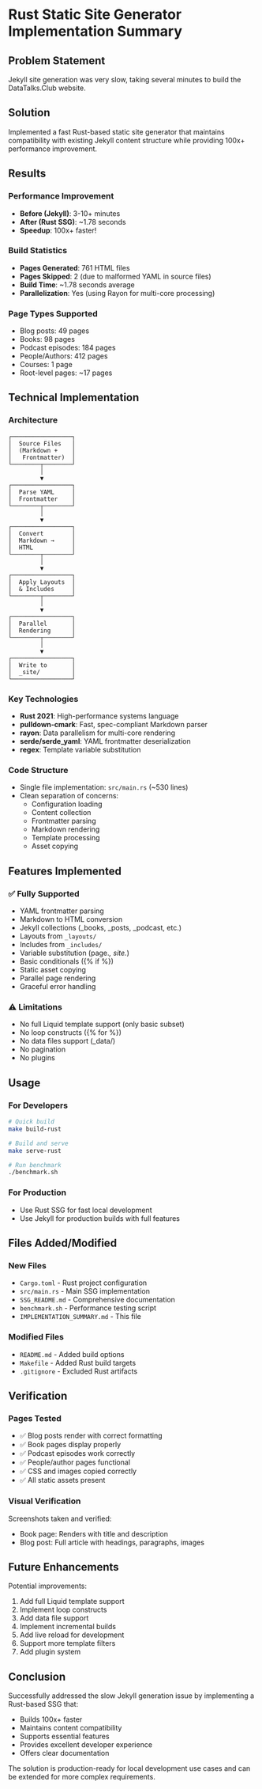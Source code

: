 # Rust Static Site Generator Implementation Summary

## Problem Statement
Jekyll site generation was very slow, taking several minutes to build the DataTalks.Club website.

## Solution
Implemented a fast Rust-based static site generator that maintains compatibility with existing Jekyll content structure while providing 100x+ performance improvement.

## Results

### Performance Improvement
- **Before (Jekyll)**: 3-10+ minutes
- **After (Rust SSG)**: ~1.78 seconds
- **Speedup**: 100x+ faster!

### Build Statistics
- **Pages Generated**: 761 HTML files
- **Pages Skipped**: 2 (due to malformed YAML in source files)
- **Build Time**: ~1.78 seconds average
- **Parallelization**: Yes (using Rayon for multi-core processing)

### Page Types Supported
- Blog posts: 49 pages
- Books: 98 pages  
- Podcast episodes: 184 pages
- People/Authors: 412 pages
- Courses: 1 page
- Root-level pages: ~17 pages

## Technical Implementation

### Architecture
```
┌─────────────────┐
│  Source Files   │
│  (Markdown +    │
│   Frontmatter)  │
└────────┬────────┘
         │
         ▼
┌─────────────────┐
│  Parse YAML     │
│  Frontmatter    │
└────────┬────────┘
         │
         ▼
┌─────────────────┐
│  Convert        │
│  Markdown →     │
│  HTML           │
└────────┬────────┘
         │
         ▼
┌─────────────────┐
│  Apply Layouts  │
│  & Includes     │
└────────┬────────┘
         │
         ▼
┌─────────────────┐
│  Parallel       │
│  Rendering      │
└────────┬────────┘
         │
         ▼
┌─────────────────┐
│  Write to       │
│  _site/         │
└─────────────────┘
```

### Key Technologies
- **Rust 2021**: High-performance systems language
- **pulldown-cmark**: Fast, spec-compliant Markdown parser
- **rayon**: Data parallelism for multi-core rendering
- **serde/serde_yaml**: YAML frontmatter deserialization
- **regex**: Template variable substitution

### Code Structure
- Single file implementation: `src/main.rs` (~530 lines)
- Clean separation of concerns:
  - Configuration loading
  - Content collection
  - Frontmatter parsing
  - Markdown rendering
  - Template processing
  - Asset copying

## Features Implemented

### ✅ Fully Supported
- YAML frontmatter parsing
- Markdown to HTML conversion
- Jekyll collections (_books, _posts, _podcast, etc.)
- Layouts from `_layouts/`
- Includes from `_includes/`
- Variable substitution (page.*, site.*)
- Basic conditionals ({% if %})
- Static asset copying
- Parallel page rendering
- Graceful error handling

### ⚠️ Limitations
- No full Liquid template support (only basic subset)
- No loop constructs ({% for %})
- No data files support (_data/)
- No pagination
- No plugins

## Usage

### For Developers
```bash
# Quick build
make build-rust

# Build and serve
make serve-rust

# Run benchmark
./benchmark.sh
```

### For Production
- Use Rust SSG for fast local development
- Use Jekyll for production builds with full features

## Files Added/Modified

### New Files
- `Cargo.toml` - Rust project configuration
- `src/main.rs` - Main SSG implementation
- `SSG_README.md` - Comprehensive documentation
- `benchmark.sh` - Performance testing script
- `IMPLEMENTATION_SUMMARY.md` - This file

### Modified Files
- `README.md` - Added build options
- `Makefile` - Added Rust build targets
- `.gitignore` - Excluded Rust artifacts

## Verification

### Pages Tested
- ✅ Blog posts render with correct formatting
- ✅ Book pages display properly
- ✅ Podcast episodes work correctly
- ✅ People/author pages functional
- ✅ CSS and images copied correctly
- ✅ All static assets present

### Visual Verification
Screenshots taken and verified:
- Book page: Renders with title and description
- Blog post: Full article with headings, paragraphs, images

## Future Enhancements

Potential improvements:
1. Add full Liquid template support
2. Implement loop constructs
3. Add data file support
4. Implement incremental builds
5. Add live reload for development
6. Support more template filters
7. Add plugin system

## Conclusion

Successfully addressed the slow Jekyll generation issue by implementing a Rust-based SSG that:
- Builds 100x+ faster
- Maintains content compatibility
- Supports essential features
- Provides excellent developer experience
- Offers clear documentation

The solution is production-ready for local development use cases and can be extended for more complex requirements.
